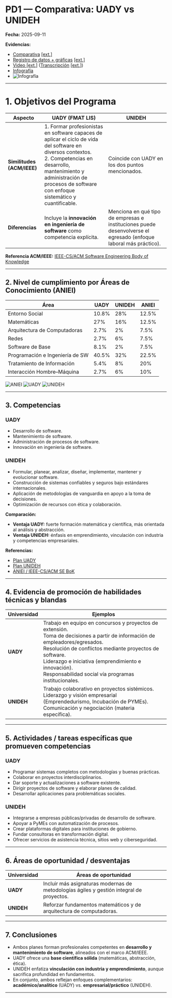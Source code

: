 # PD1 — Comparativa: UADY vs UNIDEH
**Fecha:** 2025-09-11

**Evidencias:** 
- [Comparativa](https://github.com/melismau/FIS-Cambranes-EQ1/blob/main/Pruebas%20de%20Desempe%C3%B1o/PD1/PD%201-%20FIS.odt) [[ext.]](https://alumnosuady-my.sharepoint.com/:w:/g/personal/a22204188_alumnos_uady_mx/EUlggJBpQ6hBi6g3cfrlEgEB8bP2W9GA0PmpJX3QGOJPhw?e=gG1ECf)
- [Registro de datos + gráficas]() [[ext.]](https://docs.google.com/spreadsheets/d/1wHhFAi2PuCOXkBQXy0JShUY79S9yBEcgPLUsBTr-CRA/edit?resourcekey=&gid=737864649#gid=737864649)
- [Video [ext.]](https://alumnosuady-my.sharepoint.com/personal/a22204188_alumnos_uady_mx/_layouts/15/stream.aspx?id=%2Fpersonal%2Fa22204188%5Falumnos%5Fuady%5Fmx%2FDocuments%2FFMAT%2FFIS%2FEquipo1%5FVideoComparativa%2Emp4&nav=eyJyZWZlcnJhbEluZm8iOnsicmVmZXJyYWxBcHAiOiJTdHJlYW1XZWJBcHAiLCJyZWZlcnJhbFZpZXciOiJTaGFyZURpYWxvZy1MaW5rIiwicmVmZXJyYWxBcHBQbGF0Zm9ybSI6IldlYiIsInJlZmVycmFsTW9kZSI6InZpZXcifX0&ga=1&referrer=StreamWebApp%2EWeb&referrerScenario=AddressBarCopied%2Eview%2E8ae442f0%2D0290%2D4317%2Db5ae%2D4dca4784e622) ([Transcripción](https://github.com/melismau/FIS-Cambranes-EQ1/blob/main/Pruebas%20de%20Desempe%C3%B1o/PD1/Guion%20FIS.odt) [[ext.]](https://alumnosuady-my.sharepoint.com/:w:/g/personal/a22204188_alumnos_uady_mx/EVInUrbja3JMsCxtQFiOe-0BDHg_DkjoRXP9ZQJlnlDrAg?e=h7pKq8))
- [Infografía](https://github.com/melismau/FIS-Cambranes-EQ1/blob/main/Pruebas%20de%20Desempe%C3%B1o/PD1/Infografi%CC%81a.jpeg)
- ![Infografía](https://github.com/melismau/FIS-Cambranes-EQ1/blob/main/Pruebas%20de%20Desempe%C3%B1o/PD1/Infografi%CC%81a.jpeg)

---

# 1. Objetivos del Programa

| Aspecto | UADY (FMAT LIS) | UNIDEH |
|---|---|---|
| **Similitudes (ACM/IEEE)** | 1. Formar profesionistas en software capaces de aplicar el ciclo de vida del software en diversos contextos.<br>2. Competencias en desarrollo, mantenimiento y administración de procesos de software con enfoque sistemático y cuantificable. | Coincide con UADY en los dos puntos mencionados. |
| **Diferencias** | Incluye la **innovación en ingeniería de software** como competencia explícita. | Menciona en qué tipo de empresas e instituciones puede desenvolverse el egresado (enfoque laboral más práctico). |

**Referencia ACM/IEEE:** [IEEE-CS/ACM Software Engineering Body of Knowledge](https://www.computer.org/education/bodies-of-knowledge/software-engineering)

---

## 2. Nivel de cumplimiento por Áreas de Conocimiento (ANIEI)

| Área | UADY | UNIDEH | ANIEI |
|---|---|---|---|
| Entorno Social | 10.8% | 28% | 12.5% |
| Matemáticas | 27% | 16% | 12.5% |
| Arquitectura de Computadoras | 2.7% | 2% | 7.5% |
| Redes | 2.7% | 6% | 7.5% |
| Software de Base | 8.1% | 2% | 7.5% |
| Programación e Ingeniería de SW | 40.5% | 32% | 22.5% |
| Tratamiento de Información | 5.4% | 8% | 20% |
| Interacción Hombre–Máquina | 2.7% | 6% | 10% |

![ANIEI](https://github.com/melismau/FIS-Cambranes-EQ1/blob/main/Pruebas%20de%20Desempe%C3%B1o/PD1/Gr%C3%A1ficas/Distribucio%CC%81n%20Ideal%20(ANIEI).png)
![UADY](https://github.com/melismau/FIS-Cambranes-EQ1/blob/main/Pruebas%20de%20Desempe%C3%B1o/PD1/Gr%C3%A1ficas/%23%20de%20Materias%20(UADY).png)
![UNIDEH](https://github.com/melismau/FIS-Cambranes-EQ1/blob/main/Pruebas%20de%20Desempe%C3%B1o/PD1/Gr%C3%A1ficas/%23%20de%20Materias%20(UNIDEH).png)

---

## 3. Competencias

### UADY
- Desarrollo de software.  
- Mantenimiento de software.  
- Administración de procesos de software.  
- Innovación en ingeniería de software.  

### UNIDEH
- Formular, planear, analizar, diseñar, implementar, mantener y evolucionar software.  
- Construcción de sistemas confiables y seguros bajo estándares internacionales.  
- Aplicación de metodologías de vanguardia en apoyo a la toma de decisiones.  
- Optimización de recursos con ética y colaboración.  

**Comparación:**  
- **Ventaja UADY:** fuerte formación matemática y científica, más orientada al análisis y abstracción.  
- **Ventaja UNIDEH:** énfasis en emprendimiento, vinculación con industria y competencias empresariales.  

**Referencias:**  
- [Plan UADY](https://www.matematicas.uady.mx/44-planes-de-estudio/licenciaturas/licenciatura-en-ingenieria-de-software/85-plan-de-estudios-licenciatura-en-ingenieria-de-software)  
- [Plan UNIDEH](https://unideh.edu.mx/software)  
- [ANIEI / IEEE-CS/ACM SE BoK](https://www.computer.org/education/bodies-of-knowledge/software-engineering)

---

## 4. Evidencia de promoción de habilidades técnicas y blandas

| Universidad | Ejemplos |
|---|---|
| **UADY** | Trabajo en equipo en concursos y proyectos de extensión.<br>Toma de decisiones a partir de información de empleadores/egresados.<br>Resolución de conflictos mediante proyectos de software.<br>Liderazgo e iniciativa (emprendimiento e innovación).<br>Responsabilidad social vía programas institucionales. |
| **UNIDEH** | Trabajo colaborativo en proyectos sistémicos.<br>Liderazgo y visión empresarial (Emprendedurismo, Incubación de PYMEs).<br>Comunicación y negociación (materia específica). |

---

## 5. Actividades / tareas específicas que promueven competencias

### UADY
- Programar sistemas completos con metodologías y buenas prácticas.  
- Colaborar en proyectos interdisciplinarios.  
- Dar soporte y actualizaciones a software existente.  
- Dirigir proyectos de software y elaborar planes de calidad.  
- Desarrollar aplicaciones para problemáticas sociales.  

### UNIDEH
- Integrarse a empresas públicas/privadas de desarrollo de software.  
- Apoyar a PyMEs con automatización de procesos.  
- Crear plataformas digitales para instituciones de gobierno.  
- Fundar consultoras en transformación digital.  
- Ofrecer servicios de asistencia técnica, sitios web y ciberseguridad.  

---

## 6. Áreas de oportunidad / desventajas

| Universidad | Áreas de oportunidad |
|---|---|
| **UADY** | Incluir más asignaturas modernas de metodologías ágiles y gestión integral de proyectos. |
| **UNIDEH** | Reforzar fundamentos matemáticos y de arquitectura de computadoras. |

---

## 7. Conclusiones

- Ambos planes forman profesionales competentes en **desarrollo y mantenimiento de software**, alineados con el marco ACM/IEEE.  
- UADY ofrece una **base científica sólida** (matemáticas, abstracción, ética).  
- UNIDEH enfatiza **vinculación con industria y emprendimiento**, aunque sacrifica profundidad en fundamentos.  
- En conjunto, ambos reflejan enfoques complementarios: **académico/analítico** (UADY) vs. **empresarial/práctico** (UNIDEH).

---

